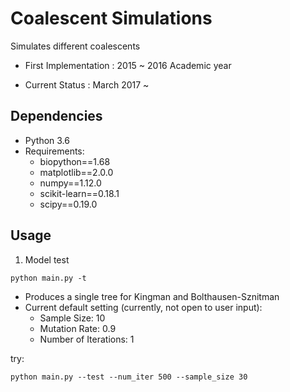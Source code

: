 # Coalescent Simulations
Simulates different coalescents

* First Implementation : 2015 ~ 2016 Academic year

* Current Status : March 2017 ~

## Dependencies

* Python 3.6
* Requirements:
  * biopython==1.68
  * matplotlib==2.0.0
  * numpy==1.12.0
  * scikit-learn==0.18.1
  * scipy==0.19.0

## Usage
1. Model test

```
python main.py -t
```


* Produces a single tree for Kingman and Bolthausen-Sznitman
* Current default setting (currently, not open to user input):
  * Sample Size: 10
  * Mutation Rate: 0.9
  * Number of Iterations: 1

try:
```
python main.py --test --num_iter 500 --sample_size 30
```
